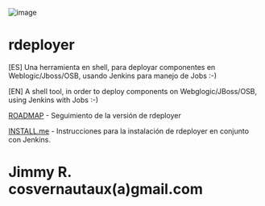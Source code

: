 ![image](https://user-images.githubusercontent.com/47022269/141700122-41611da8-9702-4ca6-87c7-1f62be153247.png)


# rdeployer
[ES] Una herramienta en shell, para deployar componentes en Weblogic/Jboss/OSB, usando Jenkins para manejo de Jobs :-)

[EN] A shell tool, in order to deploy components on Webglogic/JBoss/OSB, using Jenkins with Jobs :-)


[ROADMAP](https://github.com/Cosvernauta/rdeployer/blob/f8f7869767f60460277b4ef6fe7f0c476275c189/ROADMAP)     -   Seguimiento de la versión de rdeployer

[INSTALL.me](https://github.com/Cosvernauta/rdeployer/blob/f8f7869767f60460277b4ef6fe7f0c476275c189/INSTALL.me)  -   Instrucciones para la instalación de rdeployer en conjunto con Jenkins.

# Jimmy R. cosvernautaux(a)gmail.com

